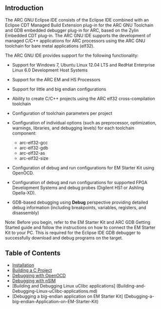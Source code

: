 Introduction
------------

The ARC GNU Eclipse IDE consists of the Eclipse IDE combined with an Eclipse
CDT Managed Build Extension plug-in for the ARC GNU Toolchain and GDB embedded
debugger plug-in for ARC, based on the Zylin Embedded CDT plug-in.  The ARC GNU
IDE supports the development of managed C/C++ applications for ARC processors
using the ARC GNU toolchain for bare metal applications (elf32).

The ARC GNU IDE provides support for the following functionality:

* Support for Windows 7, Ubuntu Linux 12.04 LTS and RedHat Enterprise Linux 6.0
Development Host Systems

* Support for the ARC EM and HS Processors

* Support for little and big endian configurations

* Ability to create C/C++ projects using the ARC elf32 cross-compilation
 toolchain

* Configuration of toolchain parameters per project

* Configuration of individual options (such as preprocessor, optimization, warnings, libraries, and debugging levels) for each toolchain component:
	+ arc-elf32-gcc
	+ arc-elf32-gdb
	+ arc-elf32-as
	+ arc-elf32-size

* Configuration of debug and run configurations for EM Starter Kit using
 OpenOCD.

* Configuration of debug and run configurations for supported FPGA Development
 Systems and debug probes (Digilent HS1 or Ashling Opella-XD).

* GDB-based debugging using  **Debug**  perspective providing detailed debug
 information (including breakpoints, variables, registers, and disassembly)

Note: Before you begin, refer to the EM Starter Kit and ARC GDB Getting Started
guide and follow the instructions on how to connect the EM Starter Kit to your
PC.  This is required for the Eclipse IDE GDB debugger to successfully download
and debug programs on the target.


Table of Contents
-----------------

* [Installation](Installation)
* [Building a C Project](Building-a-C-Project)
* [Debugging with OpenOCD](Debugging-with-OpenOCD)
* [Debugging with nSIM](Debugging-with-nSIM)
* [Building and Debugging Linux uClibc applications]
  (Building-and-Debugging-Linux-uClibc-applications.md)
* [Debugging a big-endian application on EM Starter Kit]
  (Debugging-a-big-endian-Application-on-EM-Starter-Kit)

